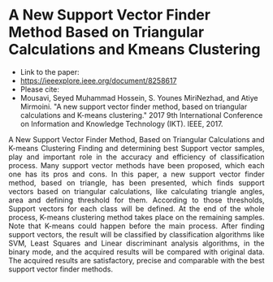 # A New Support Vector Finder Method Based on Triangular Calculations and Kmeans Clustering

- Link to the paper:
- https://ieeexplore.ieee.org/document/8258617
- Please cite:
- Mousavi, Seyed Muhammad Hossein, S. Younes MiriNezhad, and Atiye Mirmoini. "A new support vector finder method, based on triangular calculations and K-means clustering." 2017 9th International Conference on Information and Knowledge Technology (IKT). IEEE, 2017.

<div align="justify">
A New Support Vector Finder Method, Based on Triangular Calculations and K-means Clustering 
Finding and determining best Support vector samples, play and important role in the accuracy and efficiency of classification process. Many support vector methods have been proposed, which each one has its pros and cons. In this paper, a new support vector finder method, based on triangle, has been presented, which finds support vectors based on triangular calculations, like calculating triangle angles, area and defining threshold for them. According to those thresholds, Support vectors for each class will be defined. At the end of the whole process, K-means clustering method takes place on the remaining samples. Note that K-means could happen before the main process. After finding support vectors, the result will be classified by classification algorithms like SVM, Least Squares and Linear discriminant analysis algorithms, in the binary mode, and the acquired results will be compared with original data. The acquired results are satisfactory, precise and comparable with the best support vector finder methods.
</div>

